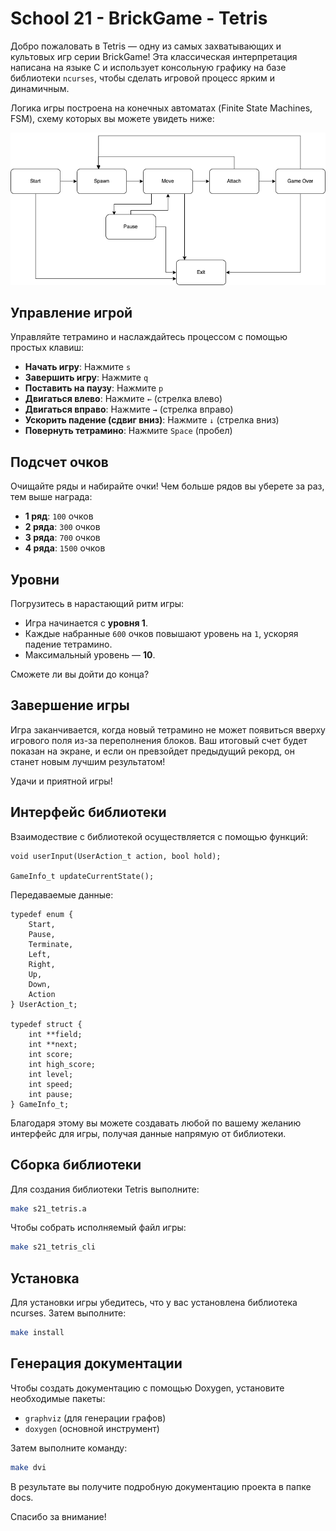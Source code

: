 # School 21 - BrickGame - Tetris

Добро пожаловать в Tetris — одну из самых захватывающих и культовых игр серии BrickGame! Эта классическая интерпретация написана на языке C и использует консольную графику на базе библиотеки `ncurses`, чтобы сделать игровой процесс ярким и динамичным.

Логика игры построена на конечных автоматах (Finite State Machines, FSM), схему которых вы можете увидеть ниже:

![FSM Diagram](image/tetris/fsm.png)

## Управление игрой

Управляйте тетрамино и наслаждайтесь процессом с помощью простых клавиш:

- **Начать игру**: Нажмите `s`  
- **Завершить игру**: Нажмите `q`  
- **Поставить на паузу**: Нажмите `p`  
- **Двигаться влево**: Нажмите `←` (стрелка влево)  
- **Двигаться вправо**: Нажмите `→` (стрелка вправо)  
- **Ускорить падение (сдвиг вниз)**: Нажмите `↓` (стрелка вниз)  
- **Повернуть тетрамино**: Нажмите `Space` (пробел)

## Подсчет очков

Очищайте ряды и набирайте очки! Чем больше рядов вы уберете за раз, тем выше награда:

- **1 ряд**: `100` очков  
- **2 ряда**: `300` очков  
- **3 ряда**: `700` очков  
- **4 ряда**: `1500` очков  

## Уровни

Погрузитесь в нарастающий ритм игры:

- Игра начинается с **уровня 1**.  
- Каждые набранные `600` очков повышают уровень на `1`, ускоряя падение тетрамино.  
- Максимальный уровень — **10**.  

Сможете ли вы дойти до конца?

## Завершение игры

Игра заканчивается, когда новый тетрамино не может появиться вверху игрового поля из-за переполнения блоков. Ваш итоговый счет будет показан на экране, и если он превзойдет предыдущий рекорд, он станет новым лучшим результатом!

Удачи и приятной игры!

## Интерфейс библиотеки

Взаимодествие с библиотекой осуществляется с помощью функций:
```
void userInput(UserAction_t action, bool hold);

GameInfo_t updateCurrentState();
```

Передаваемые данные: 
```
typedef enum {
    Start,
    Pause,
    Terminate,
    Left,
    Right,
    Up,
    Down,
    Action
} UserAction_t;

typedef struct {
    int **field;
    int **next;
    int score;
    int high_score;
    int level;
    int speed;
    int pause;
} GameInfo_t;
```

Благодаря этому вы можете создавать любой по вашему желанию интерфейс для игры, получая данные напрямую от библиотеки.


## Сборка библиотеки

Для создания библиотеки Tetris выполните:

```bash
make s21_tetris.a
```

Чтобы собрать исполняемый файл игры:

```bash
make s21_tetris_cli
```

## Установка
Для установки игры убедитесь, что у вас установлена библиотека ncurses. Затем выполните:

```bash
make install
```

## Генерация документации
Чтобы создать документацию с помощью Doxygen, установите необходимые пакеты:  
* `graphviz` (для генерации графов)
* `doxygen` (основной инструмент)

Затем выполните команду:

```bash
make dvi
```

В результате вы получите подробную документацию проекта в папке docs.

Спасибо за внимание!
